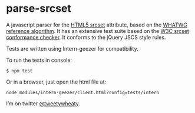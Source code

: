 # parse-srcset

A javascript parser for the [HTML5 srcset](http://www.w3.org/TR/html-srcset/) attribute, based on the [WHATWG reference algorithm](https://html.spec.whatwg.org/multipage/embedded-content.html#parse-a-srcset-attribute). It has an extensive test suite based on the [W3C srcset conformance checker](http://w3c-test.org/html/semantics/embedded-content/the-img-element/srcset/parse-a-srcset-attribute.html). It conforms to the jQuery JSCS style rules.

Tests are written using Intern-geezer for compatibility.

To run the tests in console:

```
$ npm test
```

Or in a browser, just open the html file at:

```
node_modules/intern-geezer/client.html?config=tests/intern
```

I’m on twitter [@tweetywheaty](https://twitter.com/tweetywheaty).
